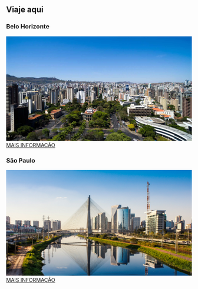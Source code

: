 <style>
  button {
    border-color: rgba(255,255,255,0.2);
    border-style: solid;
    border-width: 1px;
    border-radius: 0.3rem;
    color: black;
  }
</style>
## Viaje aqui
### Belo Horizonte
![belo](./belo.jpeg)
<a href="./belo-horizonte.md" class="button">MAIS INFORMAÇÃO</a>
### São Paulo
![belo](./sao-paulo.jpeg)
<a href="./sao-paulo.md" class="button">MAIS INFORMAÇÃO</a>
